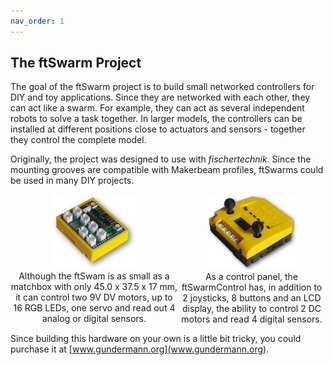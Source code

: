 ```yaml
---
nav_order: 1
---
```

## The ftSwarm Project

The goal of the ftSwarm project is to build small networked controllers for DIY and toy applications. 
Since they are networked with each other, they can act like a swarm. For example, they can act as several independent robots to solve a task together. 
In larger models, the controllers can be installed at different positions close to actuators and sensors - together they control the complete model.

Originally, the project was designed to use with *fischertechnik*. Since the mounting grooves are compatible with Makerbeam profiles, ftSwarms could be used in many DIY projects. 

<div style="display:flex">
	<div style="text-align: center;"><img src="assets/img/ftSwarm.png" width="50%"><br>
		 Although the ftSwam is as small as a matchbox with only 45.0 x 37.5 x 17 mm, it can control two 9V DV motors,
		 up to 16 RGB LEDs, one servo and read out 4 analog or digital sensors.
	</div>
	<div style="text-align: center;"><img src="assets/img/ftSwarmControl.png" width="59%"><br>
	     As a control panel, the ftSwarmControl has, in addition to 2 joysticks, 8 buttons and an LCD display, 
		 the ability to control 2 DC motors and read 4 digital sensors.
	</div>
	<br>
</div>

Since building this hardware on your own is a little bit tricky, you could purchase it at [www.gundermann.org](www.gundermann.org).

